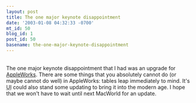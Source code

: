 ```yaml
---
layout: post
title: The one major keynote disappointment
date: '2003-01-08 04:32:33 -0700'
mt_id: 50
blog_id: 1
post_id: 50
basename: the-one-major-keynote-disappointment
---
```

<br />The one major keynote disappointment that I had was an upgrade for <a href="http://www.apple.com/appleworks/" title="Apple's venerable word processing suite that I've been using since it was a ProDOS app.">AppleWorks</a>. There are some things that you absolutely cannot do (or maybe cannot do well) in AppleWorks: tables leap immediately to mind. It's <acronym title="User Interface">UI</acronym> could also stand some updating to bring it into the modern age. I hope that we won't have to wait until next MacWorld for an update.<br /><br /><br />
